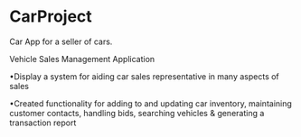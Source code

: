 # CarProject
Car App for a seller of cars. 

Vehicle Sales Management Application

•Display a system for aiding car sales representative in many aspects of sales

•Created functionality for adding to and updating car inventory, maintaining customer contacts, 
  handling bids, searching vehicles & generating a transaction report
